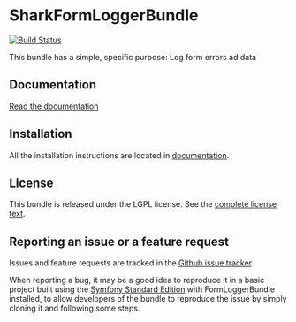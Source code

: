SharkFormLoggerBundle
=======================
[![Build Status](https://secure.travis-ci.org/agiuliano/SharkLoggerBundle.png?branch=master)](https://travis-ci.org/agiuliano/SharkLoggerBundle)

This bundle has a simple, specific purpose: Log form errors ad data

Documentation
-------------

[Read the documentation](/agiuliano/SharkLoggerBundle/tree/master/Resources/doc/index.md)

Installation
------------

All the installation instructions are located in [documentation](/agiuliano/SharkLoggerBundle/tree/master/Resources/doc/index.md).

License
-------

This bundle is released under the LGPL license. See the [complete license text](/agiuliano/SharkLoggerBundle/tree/master/Resources/meta/LICENSE).


Reporting an issue or a feature request
---------------------------------------

Issues and feature requests are tracked in the [Github issue tracker](https://github.com/agiuliano/SharkLoggerBundle/issues).

When reporting a bug, it may be a good idea to reproduce it in a basic project
built using the [Symfony Standard Edition](https://github.com/symfony/symfony-standard)
with FormLoggerBundle installed, to allow developers of the bundle to reproduce the issue by simply cloning it
and following some steps.
